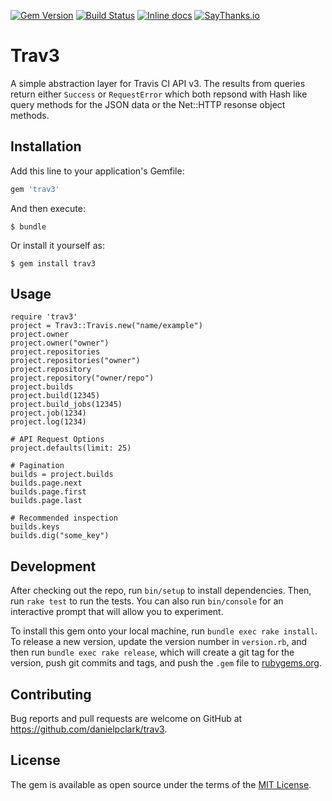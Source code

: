 [![Gem Version](https://badge.fury.io/rb/trav3.svg)](http://badge.fury.io/rb/trav3)
[![Build Status](https://travis-ci.org/danielpclark/trav3.svg?branch=master)](https://travis-ci.org/danielpclark/trav3)
[![Inline docs](http://inch-ci.org/github/danielpclark/trav3.svg?branch=master)](http://inch-ci.org/github/danielpclark/trav3)
[![SayThanks.io](https://img.shields.io/badge/SayThanks.io-%E2%98%BC-1EAEDB.svg)](https://saythanks.io/to/danielpclark)

# Trav3

A simple abstraction layer for Travis CI API v3. The results from queries return either `Success`
or `RequestError` which both repsond with Hash like query methods for the JSON data or the Net::HTTP
resonse object methods.


## Installation

Add this line to your application's Gemfile:

```ruby
gem 'trav3'
```

And then execute:

    $ bundle

Or install it yourself as:

    $ gem install trav3

## Usage

    require 'trav3'
    project = Trav3::Travis.new("name/example")
    project.owner
    project.owner("owner")
    project.repositories
    project.repositories("owner")
    project.repository
    project.repository("owner/repo")
    project.builds
    project.build(12345)
    project.build_jobs(12345)
    project.job(1234)
    project.log(1234)
    
    # API Request Options
    project.defaults(limit: 25)
    
    # Pagination
    builds = project.builds
    builds.page.next
    builds.page.first
    builds.page.last
    
    # Recommended inspection
    builds.keys
    builds.dig("some_key")

## Development

After checking out the repo, run `bin/setup` to install dependencies. Then, run `rake test` to run the tests. You can also run `bin/console` for an interactive prompt that will allow you to experiment.

To install this gem onto your local machine, run `bundle exec rake install`. To release a new version, update the version number in `version.rb`, and then run `bundle exec rake release`, which will create a git tag for the version, push git commits and tags, and push the `.gem` file to [rubygems.org](https://rubygems.org).

## Contributing

Bug reports and pull requests are welcome on GitHub at https://github.com/danielpclark/trav3.

## License

The gem is available as open source under the terms of the [MIT License](https://opensource.org/licenses/MIT).

